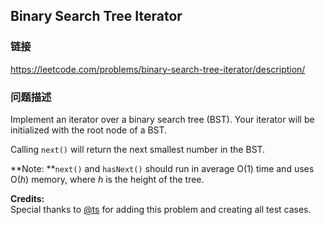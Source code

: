 ## Binary Search Tree Iterator  
### 链接  
https://leetcode.com/problems/binary-search-tree-iterator/description/  
### 问题描述
Implement an iterator over a binary search tree (BST). Your iterator will be initialized with the root node of a BST.

Calling `next()` will return the next smallest number in the BST.

**Note: **`next()` and `hasNext()` should run in average O(1) time and uses O(*h*) memory, where *h* is the height of the tree. 

**Credits:**<br />Special thanks to [@ts](https://oj.leetcode.com/discuss/user/ts) for adding this problem and creating all test cases.
